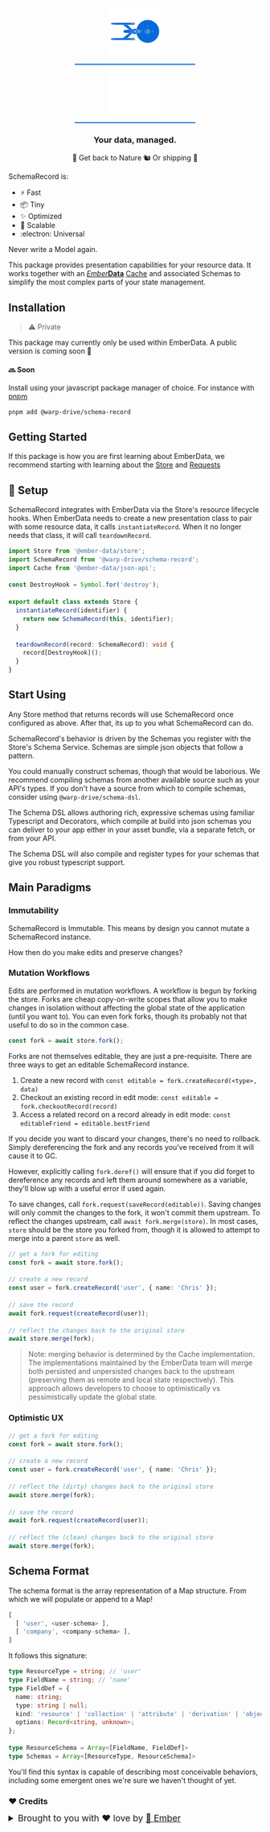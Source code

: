 <p align="center">
  <img
    class="project-logo"
    src="./NCC-1701-a-blue.svg#gh-light-mode-only"
    alt="WarpDrive"
    width="120px"
    title="WarpDrive" />
  <img
    class="project-logo"
    src="./NCC-1701-a.svg#gh-dark-mode-only"
    alt="WarpDrive"
    width="120px"
    title="WarpDrive" />
</p>

<h3 align="center">Your data, managed.</h3>
<p align="center">🌲 Get back to Nature 🐿️ Or shipping 💚</p>

SchemaRecord is:
- ⚡️ Fast
- 📦 Tiny
- ✨ Optimized
- 🚀 Scalable
- :electron: Universal

Never write a Model again.

This package provides presentation capabilities for your resource data. It works together with an [*Ember***Data**](https://github.com/emberjs/data/) [Cache](https://github.com/emberjs/data/blob/main/ember-data-types/cache/cache.ts) and associated Schemas to simplify the most complex parts of your state management.

## Installation

> ⚠️ Private

This package may currently only be used within EmberData. A public version is coming soon 💜

#### 🔜 Soon 
Install using your javascript package manager of choice. For instance with [pnpm](https://pnpm.io/)

```no-highlight
pnpm add @warp-drive/schema-record
```

## Getting Started

If this package is how you are first learning about EmberData, we recommend starting with learning about the [Store](https://github.com/emberjs/data/blob/main/packages/store/README.md) and [Requests](https://github.com/emberjs/data/blob/main/packages/request/README.md)

## 🚀 Setup

SchemaRecord integrates with EmberData via the Store's resource lifecycle hooks.
When EmberData needs to create a new presentation class to pair with some resource
data, it calls `instantiateRecord`. When it no longer needs that class, it will call
`teardownRecord`.

```ts
import Store from '@ember-data/store';
import SchemaRecord from '@warp-drive/schema-record';
import Cache from '@ember-data/json-api';

const DestroyHook = Symbol.for('destroy');

export default class extends Store {
  instantiateRecord(identifier) {
    return new SchemaRecord(this, identifier);
  }

  teardownRecord(record: SchemaRecord): void {
    record[DestroyHook]();
  }
}
```

## Start Using

Any Store method that returns records will use SchemaRecord once configured as above.
After that, its up to you what SchemaRecord can do.

SchemaRecord's behavior is driven by the Schemas you register with the Store's Schema
Service. Schemas are simple json objects that follow a pattern.

You could manually construct schemas, though that would be laborious. We recommend 
compiling schemas from another available source such as your API's types. If you don't
have a source from which to compile schemas, consider using `@warp-drive/schema-dsl`.

The Schema DSL allows authoring rich, expressive schemas using familiar Typescript and
Decorators, which compile at build into json schemas you can deliver to your app either
in your asset bundle, via a separate fetch, or from your API.

The Schema DSL will also compile and register types for your schemas that give you robust
typescript support.

## Main Paradigms

### Immutability

SchemaRecord is Immutable. This means by design you cannot mutate a SchemaRecord instance.

How then do you make edits and preserve changes?

### Mutation Workflows

Edits are performed in mutation workflows. A workflow is begun by forking the store.
Forks are cheap copy-on-write scopes that allow you to make changes in isolation without
affecting the global state of the application (until you want to). You can even fork forks, though its probably not that useful to do so in the common case.

```ts
const fork = await store.fork();
```

Forks are not themselves editable, they are just a pre-requisite.
There are three ways to get an editable SchemaRecord instance.

1. Create a new record with `const editable = fork.createRecord(<type>, data)`
2. Checkout an existing record in edit mode: `const editable = fork.checkoutRecord(record)`
3. Access a related record on a record already in edit mode: `const editableFriend = editable.bestFriend`

If you decide you want to discard your changes, there's no need to rollback. Simply
dereferencing the fork and any records you've received from it will cause it to GC.

However, explicitly calling `fork.deref()` will ensure that if you did forget to dereference
any records and left them around somewhere as a variable, they'll blow up with a useful
error if used again.

To save changes, call `fork.request(saveRecord(editable))`. Saving changes will only commit
the changes to the fork, it won't commit them upstream. To reflect the changes upstream, call
`await fork.merge(store)`. In most cases, `store` should be the store you forked from, though
it is allowed to attempt to merge into a parent `store` as well.

```ts
// get a fork for editing
const fork = await store.fork();

// create a new record
const user = fork.createRecord('user', { name: 'Chris' });

// save the record
await fork.request(createRecord(user));

// reflect the changes back to the original store
await store.merge(fork);
```

> Note: merging behavior is determined by the Cache implementation. The implementations
> maintained by the EmberData team will merge both persisted and unpersisted changes back
> to the upstream (preserving them as remote and local state respectively). This approach
> allows developers to choose to optimistically vs pessimistically update the global state.

### Optimistic UX

```ts
// get a fork for editing
const fork = await store.fork();

// create a new record
const user = fork.createRecord('user', { name: 'Chris' });

// reflect the (dirty) changes back to the original store
await store.merge(fork);

// save the record
await fork.request(createRecord(user));

// reflect the (clean) changes back to the original store
await store.merge(fork);
```

## Schema Format

The schema format is the array representation of a Map structure. From which
we will populate or append to a Map!

```ts
[
  [ 'user', <user-schema> ],
  [ 'company', <company-schema> ],
]
```

It follows this signature:

```ts
type ResourceType = string; // 'user'
type FieldName = string; // 'name'
type FieldDef = {
  name: string;
  type: string | null;
  kind: 'resource' | 'collection' | 'attribute' | 'derivation' | 'object' | 'array';
  options: Record<string, unknown>;
};

type ResourceSchema = Array<[FieldName, FieldDef]>
type Schemas = Array<[ResourceType, ResourceSchema]>
```

You'll find this syntax is capable of describing most conceivable behaviors, including
some emergent ones we're sure we haven't thought of yet.


### ♥️ Credits

 <details>
   <summary>Brought to you with ♥️ love by <a href="https://emberjs.com" title="EmberJS">🐹 Ember</a></summary>

  <style type="text/css">
    img.project-logo {
       padding: 0 5em 1em 5em;
       width: 100px;
       border-bottom: 2px solid #0969da;
       margin: 0 auto;
       display: block;
     }
    details > summary {
      font-size: 1.1rem;
      line-height: 1rem;
      margin-bottom: 1rem;
    }
    details {
      font-size: 1rem;
    }
    details > summary strong {
      display: inline-block;
      padding: .2rem 0;
      color: #000;
      border-bottom: 3px solid #0969da;
    }

    details > details {
      margin-left: 2rem;
    }
    details > details > summary {
      font-size: 1rem;
      line-height: 1rem;
      margin-bottom: 1rem;
    }
    details > details > summary strong {
      display: inline-block;
      padding: .2rem 0;
      color: #555;
      border-bottom: 2px solid #555;
    }
    details > details {
      font-size: .85rem;
    }

    @media (prefers-color-scheme: dark) {
      details > summary strong {
        color: #fff;
      }
    }
    @media (prefers-color-scheme: dark) {
      details > details > summary strong {
        color: #afaba0;
      border-bottom: 2px solid #afaba0;
      }
    }
  </style>
</details>
